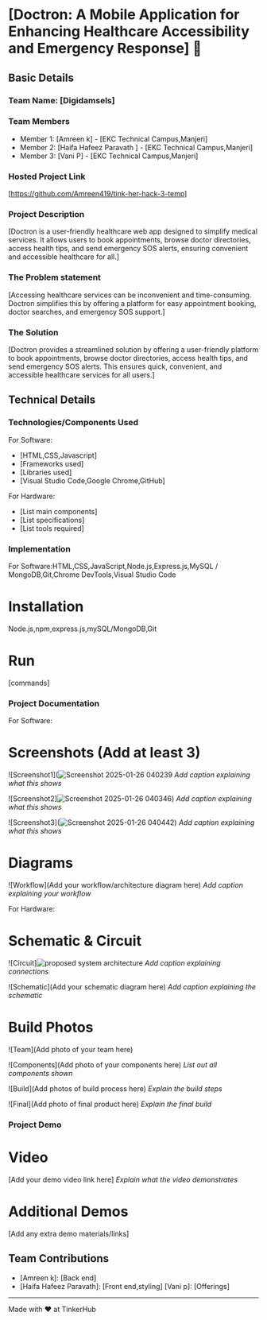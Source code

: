 # [Doctron: A Mobile Application for Enhancing Healthcare Accessibility and Emergency Response] 🎯


## Basic Details
### Team Name: [Digidamsels]


### Team Members
- Member 1: [Amreen k] - [EKC Technical Campus,Manjeri]
- Member 2: [Haifa Hafeez Paravath ] - [EKC Technical Campus,Manjeri]
- Member 3: [Vani P] - [EKC Technical Campus,Manjeri]

### Hosted Project Link
[https://github.com/Amreen419/tink-her-hack-3-temp]

### Project Description
[Doctron is a user-friendly healthcare web app designed to simplify medical services. It allows users to book appointments, browse doctor directories, access health tips, and send emergency SOS alerts, ensuring convenient and accessible healthcare for all.]

### The Problem statement
[Accessing healthcare services can be inconvenient and time-consuming. Doctron simplifies this by offering a platform for easy appointment booking, doctor searches, and emergency SOS support.]

### The Solution
[Doctron provides a streamlined solution by offering a user-friendly platform to book appointments, browse doctor directories, access health tips, and send emergency SOS alerts. This ensures quick, convenient, and accessible healthcare services for all users.]

## Technical Details
### Technologies/Components Used
For Software:
- [HTML,CSS,Javascript]
- [Frameworks used]
- [Libraries used]
- [Visual Studio Code,Google Chrome,GitHub]

For Hardware:
- [List main components]
- [List specifications]
- [List tools required]

### Implementation
For Software:HTML,CSS,JavaScript,Node.js,Express.js,MySQL / MongoDB,Git,Chrome DevTools,Visual Studio Code
# Installation
Node.js,npm,express.js,mySQL/MongoDB,Git

# Run
[commands]

### Project Documentation
For Software:

# Screenshots (Add at least 3)
![Screenshot1](![Screenshot 2025-01-26 040239](https://github.com/user-attachments/assets/38d1d3ed-8a12-4bbe-9755-e6efac46a0e9)
*Add caption explaining what this shows*

![Screenshot2]![Screenshot 2025-01-26 040346](https://github.com/user-attachments/assets/37cddb0f-a02e-4d58-a2b6-ca6c16c9ec06))
*Add caption explaining what this shows*

![Screenshot3](![Screenshot 2025-01-26 040442](https://github.com/user-attachments/assets/ab67378b-06d4-4cab-9d75-372315272cf0))
*Add caption explaining what this shows*

# Diagrams
![Workflow](Add your workflow/architecture diagram here)
*Add caption explaining your workflow*

For Hardware:

# Schematic & Circuit
![Circuit]![proposed system architecture](https://github.com/user-attachments/assets/1f0c88e7-b19c-4c26-b257-fc14363b9fd9)
*Add caption explaining connections*

![Schematic](Add your schematic diagram here)
*Add caption explaining the schematic*

# Build Photos
![Team](Add photo of your team here)


![Components](Add photo of your components here)
*List out all components shown*

![Build](Add photos of build process here)
*Explain the build steps*

![Final](Add photo of final product here)
*Explain the final build*

### Project Demo
# Video
[Add your demo video link here]
*Explain what the video demonstrates*

# Additional Demos
[Add any extra demo materials/links]

## Team Contributions
- [Amreen k]: [Back end]
- [Haifa Hafeez Paravath]: [Front end,styling]
 [Vani p]: [Offerings]
---
Made with ❤️ at TinkerHub
